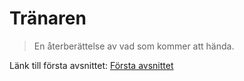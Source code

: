 # Tränaren

> En återberättelse av vad som kommer att hända.

Länk till första avsnittet: [Första avsnittet](forsta_avsnittet/intro.md)
